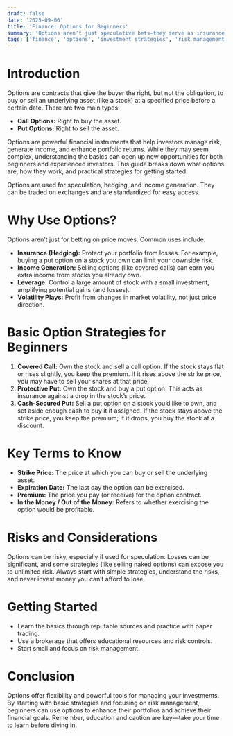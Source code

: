 ```yaml
---
draft: false
date: '2025-09-06'
title: 'Finance: Options for Beginners'
summary: 'Options aren’t just speculative bets—they serve as insurance, income generators, leverage tools, and volatility plays. Finance experts use them to reshape risk-reward profiles, hedge portfolios, and engineer custom exposures that traditional assets alone can’t provide.'
tags: ['finance', 'options', 'investment strategies', 'risk management']
---
```


# Introduction

Options are contracts that give the buyer the right, but not the obligation, to buy or sell an underlying asset (like a stock) at a specified price before a certain date. There are two main types:

- **Call Options:** Right to buy the asset.
- **Put Options:** Right to sell the asset.

Options are powerful financial instruments that help investors manage risk, generate income, and enhance portfolio returns. While they may seem complex, understanding the basics can open up new opportunities for both beginners and experienced investors. This guide breaks down what options are, how they work, and practical strategies for getting started.

Options are used for speculation, hedging, and income generation. They can be traded on exchanges and are standardized for easy access.

# Why Use Options?

Options aren’t just for betting on price moves. Common uses include:

- **Insurance (Hedging):** Protect your portfolio from losses. For example, buying a put option on a stock you own can limit your downside risk.
- **Income Generation:** Selling options (like covered calls) can earn you extra income from stocks you already own.
- **Leverage:** Control a large amount of stock with a small investment, amplifying potential gains (and losses).
- **Volatility Plays:** Profit from changes in market volatility, not just price direction.

# Basic Option Strategies for Beginners

1. **Covered Call:** Own the stock and sell a call option. If the stock stays flat or rises slightly, you keep the premium. If it rises above the strike price, you may have to sell your shares at that price.
2. **Protective Put:** Own the stock and buy a put option. This acts as insurance against a drop in the stock’s price.
3. **Cash-Secured Put:** Sell a put option on a stock you’d like to own, and set aside enough cash to buy it if assigned. If the stock stays above the strike price, you keep the premium; if it drops, you buy the stock at a discount.

# Key Terms to Know

- **Strike Price:** The price at which you can buy or sell the underlying asset.
- **Expiration Date:** The last day the option can be exercised.
- **Premium:** The price you pay (or receive) for the option contract.
- **In the Money / Out of the Money:** Refers to whether exercising the option would be profitable.

# Risks and Considerations

Options can be risky, especially if used for speculation. Losses can be significant, and some strategies (like selling naked options) can expose you to unlimited risk. Always start with simple strategies, understand the risks, and never invest money you can’t afford to lose.

# Getting Started

- Learn the basics through reputable sources and practice with paper trading.
- Use a brokerage that offers educational resources and risk controls.
- Start small and focus on risk management.

# Conclusion

Options offer flexibility and powerful tools for managing your investments. By starting with basic strategies and focusing on risk management, beginners can use options to enhance their portfolios and achieve their financial goals. Remember, education and caution are key—take your time to learn before diving in.
